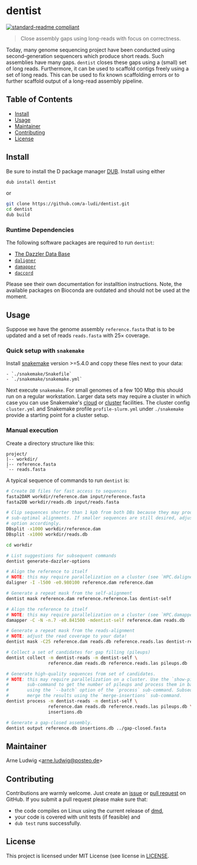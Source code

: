 dentist
=========

[![standard-readme compliant](https://img.shields.io/badge/readme%20style-standard-brightgreen.svg?style=flat-square)](https://github.com/RichardLitt/standard-readme)

> Close assembly gaps using long-reads with focus on correctness.

Today, many genome sequencing project have been conducted using second-generation sequencers which produce short reads. Such assemblies have many gaps. `dentist` closes these gaps using a (small) set of long reads. Furthermore, it can be used to scaffold contigs freely using a set of long reads. This can be used to fix known scaffolding errors or to further scaffold output of a long-read assembly pipeline.


Table of Contents
-----------------

- [Install](#install)
- [Usage](#usage)
- [Maintainer](#maintainer)
- [Contributing](#contributing)
- [License](#license)


Install
--------

Be sure to install the D package manager [DUB][DUB]. Install using either

```sh
dub install dentist
```

or

```sh
git clone https://github.com/a-ludi/dentist.git
cd dentist
dub build
```

### Runtime Dependencies

The following software packages are required to run `dentist`:

- [The Dazzler Data Base][DAZZ_DB]
- [`daligner`][daligner]
- [`damapper`][damapper]
- [`daccord`][daccord]

Please see their own documentation for installtion instructions. Note, the
available packages on Bioconda are outdated and should not be used at the
moment.


[DUB]: https://code.dlang.org/download "Download DUB"
[DAZZ_DB]: https://github.com/thegenemyers/DAZZ_DB
[daligner]: https://github.com/thegenemyers/DALIGNER
[damapper]: https://github.com/thegenemyers/DAMAPPER
[daccord]: https://gitlab.com/german.tischler/daccord

Usage
-----

Suppose we have the genome assembly `reference.fasta` that is to be updated and a set of reads `reads.fasta` with 25× coverage.


### Quick setup with `snakemake`

Install [snakemake][snakemake] version >=5.4.0 and copy these files next to your data:

    - `./snakemake/Snakefile`
    - `./snakemake/snakemake.yml`

Next execute `snakemake`. For small genomes of a few 100 Mbp this should run
on a regular workstation. Larger data sets may require a cluster in which case
you can use Snakemake's [cloud][snakemake-cloud] or
[cluster][snakemake-cluster] facilities. The cluster config `cluster.yml` and
Snakemake profile `profile-slurm.yml` under `./snakemake` provide a starting
point for a cluster setup.


[snakemake]: https://snakemake.readthedocs.io/en/stable/index.html
[snakemake-cloud]: https://snakemake.readthedocs.io/en/stable/executable.html#cloud-support
[snakemake-cluster]: https://snakemake.readthedocs.io/en/stable/executable.html#cluster-execution


### Manual execution

Create a directory structure like this:

```
project/
|-- workdir/
|-- reference.fasta
`-- reads.fasta
```

A typical sequence of commands to run `dentist` is:

```sh
# Create DB files for fast access to sequences
fasta2DAM workdir/reference.dam input/reference.fasta
fasta2DB workdir/reads.db input/reads.fasta

# Clip sequences shorter than 1 kpb from both DBs because they may produce
# sub-optimal alignments. If smaller sequences are still desired, adjust the -x
# option accordingly.
DBsplit -x1000 workdir/reference.dam
DBsplit -x1000 workdir/reads.db

cd workdir

# List suggestions for subsequent commands
dentist generate-dazzler-options

# Align the reference to itself
# NOTE: this may require parallelization on a cluster (see `HPC.daligner`).
daligner -I -l500 -e0.980100 reference.dam reference.dam

# Generate a repeat mask from the self-alignment
dentist mask reference.dam reference.reference.las dentist-self

# Align the reference to itself
# NOTE: this may require parallelization on a cluster (see `HPC.damapper`).
damapper -C -N -n.7 -e0.841500 -mdentist-self reference.dam reads.db

# Generate a repeat mask from the reads-alignment
# NOTE: adjust the read coverage to your data!
dentist mask -C25 reference.dam reads.db reference.reads.las dentist-reads

# Collect a set of candidates for gap filling (pileups)
dentist collect -m dentist-reads -m dentist-self \
                reference.dam reads.db reference.reads.las pileups.db

# Generate high-quality sequences from set of candidates.
# NOTE: this may require parallelization on a cluster. Use the `show-pile-ups`
#       sub-command to get the number of pileups and process them in batches
#       using the `--batch` option of the `process` sub-command. Subsequently, 
#       merge the results using the `merge-insertions` sub-command.
dentist process -m dentist-reads -m dentist-self \
                reference.dam reads.db reference.reads.las pileups.db \
                insertions.db

# Generate a gap-closed assembly.
dentist output reference.db insertions.db ../gap-closed.fasta
```


Maintainer
----------

Arne Ludwig &lt;<arne.ludwig@posteo.de>&gt;


Contributing
------------

Contributions are warmly welcome. Just create an [issue][gh-issues] or [pull request][gh-pr] on GitHub. If you submit a pull request please make sure that:

- the code compiles on Linux using the current release of [dmd][dmd-download],
- your code is covered with unit tests (if feasible) and
- `dub test` runs successfully.


[gh-issues]: https://github.com/a-ludi/dentist/issues
[gh-pr]: https://github.com/a-ludi/dentist/pulls
[dmd-download]: https://dlang.org/download.html#dmd


License
-------

This project is licensed under MIT License (see license in [LICENSE](./LICENSE).
